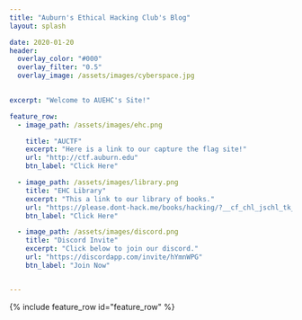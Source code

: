 ```yaml
---
title: "Auburn's Ethical Hacking Club's Blog"
layout: splash

date: 2020-01-20
header:
  overlay_color: "#000"
  overlay_filter: "0.5"
  overlay_image: /assets/images/cyberspace.jpg

  
excerpt: "Welcome to AUEHC's Site!"

feature_row:
  - image_path: /assets/images/ehc.png

    title: "AUCTF"
    excerpt: "Here is a link to our capture the flag site!"
    url: "http://ctf.auburn.edu"
    btn_label: "Click Here"

  - image_path: /assets/images/library.png
    title: "EHC Library"
    excerpt: "This a link to our library of books."
    url: "https://please.dont-hack.me/books/hacking/?__cf_chl_jschl_tk__=eb1211967c6dd6d5d5f914bd77eaacfec5a8a80b-1579636982-0-AeAax1KI3HGJh-h76vR-rHNiv_D7c4j1Uq0-t4hVWMRrX9TRcMk71rdZ1JyzP9F-mSL-p05uHW5IuImR_MhQPlP57rE3x5lh-HgD3IxBQoPYNn4VjVqyyIWNOJ8RmVI0k80owff-66D5Olufn4lpszLiurY7XedqVq7RPzIlxq5Jc6SWRHCSQuxBKW5c22LBQ8Tc05zRGdu3Ul_-zVHN0su8AuP2Nd4lIinq9xYdLiXKlHAfoZTZfHvSRbI0vdT1Z0zs7pElrn6tar9eYbagCZM"
    btn_label: "Click Here"

  - image_path: /assets/images/discord.png
    title: "Discord Invite"
    excerpt: "Click below to join our discord."
    url: "https://discordapp.com/invite/hYmnWPG"
    btn_label: "Join Now"


---
```



{% include feature_row id="feature_row" %}

